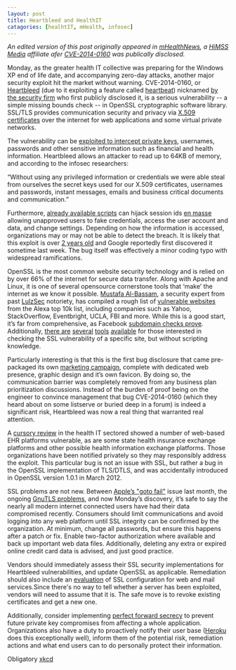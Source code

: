 ```yaml
---
layout: post
title: Heartbleed and HealthIT
catagories: [healhtIT, mHealth, infosec]
---
```

*An edited version of this post originally appeared in [mHealthNews][mHealthNews], a [HiMSS Media][HiMSS Media] affiliate afer [CVE-2014-0160][heartbleed] was publically disclosed.*   

[heartbleed]: http://heartbleed.com/
[mHealthNews]: http://www.mhealthnews.com/news/10-tips-building-secure-mhealth-apps
[HiMSS Media]: http://www.himssmedia.com


Monday, as the greater health IT collective was preparing for the Windows XP end of life date, and accompanying zero-day attacks, another major security exploit hit the market without warning. CVE-2014-0160, or [Heartbleed][1] (due to it exploiting a feature called [heartbeat][2]) nicknamed [by the security firm][3] who first publicly disclosed it, is a serious vulnerability -- a simple missing bounds check --  in OpenSSL cryptographic software library. SSL/TLS provides communication security and privacy via [X.509 certificates][4] over the internet for web applications and some virtual private networks. 

The vulnerability can be [exploited to intercept private keys][5], usernames, passwords and other sensitive information such as financial and health information. Heartbleed allows an attacker to read up to 64KB of memory, and according to the infosec researchers:

“Without using any privileged information or credentials we were able steal from ourselves the secret keys used for our X.509 certificates, usernames and passwords, instant messages, emails and business critical documents and communication.”

Furthermore, [already available scripts][6] can hijack session ids [en masse][7] allowing unapproved users to fake credentials, access the user account and data, and change settings. Depending on how the information is accessed, organizations may or may not be able to detect the breach. It is likely that this exploit is over [2 years old][8] and Google reportedly first discovered it sometime last week. The bug itself was effectively a minor coding typo with widespread ramifications.  

OpenSSL is the most common website security technology and is relied on by over 66% of the internet for secure data transfer. Along with Apache and Linux, it is one of several opensource cornerstone tools that ‘make’ the internet as we know it possible.  [Mustafa Al-Bassam][9], a security expert from past [LulzSec][10] notoriety, has compiled a rough list of [vulnerable websites][11] from the Alexa top 10k list, including companies such as Yahoo, StackOverflow, Eventbright, UCLA, FBI and more. While this is a good start, it’s far from comprehensive, as Facebook [subdomain checks prove][12]. Additionally, [there are][13] [several][14] [tools][15] [available][16] for those interested in checking the SSL vulnerability of a specific site, but without scripting knowledge. 

Particularly interesting is that this is the first bug disclosure that came pre-packaged its own [marketing campaign][17], complete with dedicated web presence, graphic design and it’s own favicon.  By doing so, the communication barrier was completely removed from any business plan prioritization discussions. Instead of the burden of proof being on the engineer to convince management that bug CVE-2014-0160 (which they heard about on some listserve or buried deep in a forum) is indeed a significant risk, Heartbleed was now a real thing that warranted real attention.  

A [cursory review][23] in the health IT sectored showed a number of web-based EHR platforms vulnerable, as are some state health insurance exchange platforms and other possible health information exchange platforms.  Those organizations have been notified privately so they may responsibly address the exploit. This particular bug is not an issue with SSL, but rather a bug in the OpenSSL implementation of TLS/DTLS, and was accidentally introduced in OpenSSL version 1.0.1 in  March 2012.

SSL problems are not new.  Between [Apple’s "goto fail"][18]  issue last month, the ongoing  [GnuTLS problems][19], and now Monday’s discovery, it’s safe to say the nearly all modern internet connected users have had their data compromised recently.  Consumers should limit communications and avoid logging into any web platform until SSL integrity can be confirmed by the organization. At minimum, change all passwords, but ensure this happens after a patch or fix. Enable two-factor authorization where available and back up important web data files. Additionally, deleting any extra or expired online credit card data is advised, and just good practice. 

Vendors should immediately assess their SSL security implementations for Heartbleed vulnerabilities, and update OpenSSL as applicable.  Remediation should also include an [evaluation][20] of SSL configuration for web and mail services.Since there's no way to tell whether a server has been exploited, vendors will need to assume that it is. The safe move is to revoke existing certificates and get a new one. 

 Additionally, consider implementing [perfect forward secrecy][21] to prevent future private key compromises from affecting a whole application.  Organizations also have a duty to proactively notify their user base ([Heroku][22] does this exceptionally well), inform them of the potential risk, remediation actions and what end users can to do personally protect their information.  

Obligatory [xkcd][xkcd]

[xkcd]: http://imgs.xkcd.com/comics/heartbleed.png

[1]: http://www.google.com/url?q=http%3A%2F%2Fheartbleed.com%2F&sa=D&sntz=1&usg=AFQjCNFtwctzsTrjivftlnHfhWRquUVjUQ
[2]: https://tools.ietf.org/html/rfc6520
[3]: http://www.codenomicon.com/
[4]: http://lorddoig.svbtle.com/heartbleed-should-bleed-x509-to-death
[5]: http://blog.cryptographyengineering.com/2014/04/attack-of-week-openssl-heartbleed.html
[6]: https://www.mattslifebytes.com/?p=533
[7]: https://www.michael-p-davis.com/using-heartbleed-for-hijacking-user-sessions/
[8]: http://blog.existentialize.com/the-story-of-the-gnutls-bug.html
[9]: https://twitter.com/musalbas
[10]: http://en.wikipedia.org/wiki/LulzSec
[11]: https://github.com/musalbas/heartbleed-masstest/blob/240b718e0c8d6871aa04af4f9d6fb75c53e35575/top10000.txt
[12]: http://pastebin.com/dmYYpx2y
[13]: https://www.ssllabs.com/ssltest/
[14]: http://filippo.io/Heartbleed/
[15]: https://github.com/titanous/heartbleeder
[16]: http://possible.lv/tools/hb/
[17]: http://www.kalzumeus.com/2014/04/09/what-heartbleed-can-teach-the-oss-community-about-marketing/
[18]: http://www.washingtonpost.com/business/technology/apples-security-bug-what-to-know-about-it-and-what-to-do-about-it/2014/02/24/b59404e4-9d59-11e3-9ba6-800d1192d08b_story.html
[19]: http://arstechnica.com/security/2014/03/critical-crypto-bug-leaves-linux-hundreds-of-apps-open-to-eavesdropping/
[20]: https://www.checktls.com/
[21]: http://en.wikipedia.org/wiki/Forward_secrecy
[22]: https://blog.heroku.com/archives/2014/4/8/openssl_heartbleed_security_update
[23]: http://www.laurencstill.com/media/clean-heartbleed.png

<!-- I’ll add supporting files here once orgs have a chance to sort things out, but the state exchanges I saw were Hawaii, Kentucky, Idaho, Washington, with a few more unconfirmed -->





